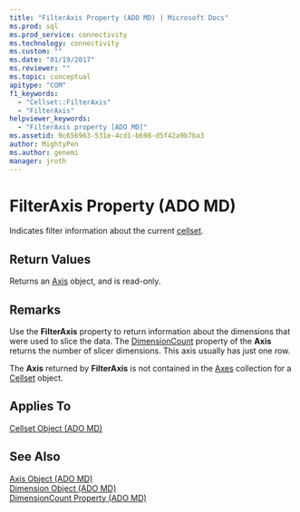 ```yaml
---
title: "FilterAxis Property (ADO MD) | Microsoft Docs"
ms.prod: sql
ms.prod_service: connectivity
ms.technology: connectivity
ms.custom: ""
ms.date: "01/19/2017"
ms.reviewer: ""
ms.topic: conceptual
apitype: "COM"
f1_keywords: 
  - "Cellset::FilterAxis"
  - "FilterAxis"
helpviewer_keywords: 
  - "FilterAxis property [ADO MD]"
ms.assetid: 9c656963-531e-4cd1-b698-d5f42a9b7ba3
author: MightyPen
ms.author: genemi
manager: jroth
---
```

# FilterAxis Property (ADO MD)
Indicates filter information about the current [cellset](../../../ado/reference/ado-md-api/cellset-object-ado-md.md).  
  
## Return Values  
 Returns an [Axis](../../../ado/reference/ado-md-api/axis-object-ado-md.md) object, and is read-only.  
  
## Remarks  
 Use the **FilterAxis** property to return information about the dimensions that were used to slice the data. The [DimensionCount](../../../ado/reference/ado-md-api/dimensioncount-property-ado-md.md) property of the **Axis** returns the number of slicer dimensions. This axis usually has just one row.  
  
 The **Axis** returned by **FilterAxis** is not contained in the [Axes](../../../ado/reference/ado-md-api/axes-collection-ado-md.md) collection for a [Cellset](../../../ado/reference/ado-md-api/cellset-object-ado-md.md) object.  
  
## Applies To  
 [Cellset Object (ADO MD)](../../../ado/reference/ado-md-api/cellset-object-ado-md.md)  
  
## See Also  
 [Axis Object (ADO MD)](../../../ado/reference/ado-md-api/axis-object-ado-md.md)   
 [Dimension Object (ADO MD)](../../../ado/reference/ado-md-api/dimension-object-ado-md.md)   
 [DimensionCount Property (ADO MD)](../../../ado/reference/ado-md-api/dimensioncount-property-ado-md.md)
